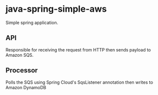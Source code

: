 # java-spring-simple-aws

Simple spring application. 

## API 
Responsible for receiving the request from HTTP then sends payload to Amazon SQS.


## Processor
Polls the SQS using Spring Cloud's SqsListener annotation then writes to Amazon DynamoDB
